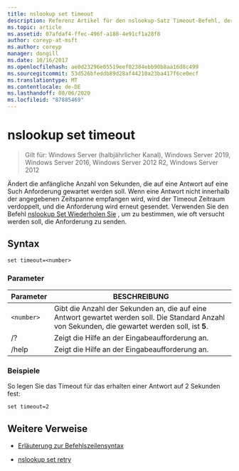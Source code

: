 ```yaml
---
title: nslookup set timeout
description: Referenz Artikel für den nslookup-Satz Timeout-Befehl, der die anfängliche Anzahl von Sekunden ändert, die auf eine Antwort auf eine Such Anforderung gewartet werden soll.
ms.topic: article
ms.assetid: 07afdaf4-ffec-496f-a188-4e91cf1a28f8
author: coreyp-at-msft
ms.author: coreyp
manager: dongill
ms.date: 10/16/2017
ms.openlocfilehash: ae0d23296e05519eef02384ebb90b8aa16d8c499
ms.sourcegitcommit: 53d526bfeddb89d28af44210a23ba417f6ce0ecf
ms.translationtype: MT
ms.contentlocale: de-DE
ms.lasthandoff: 08/06/2020
ms.locfileid: "87885469"
---
```

# <a name="nslookup-set-timeout"></a>nslookup set timeout

> Gilt für: Windows Server (halbjährlicher Kanal), Windows Server 2019, Windows Server 2016, Windows Server 2012 R2, Windows Server 2012

Ändert die anfängliche Anzahl von Sekunden, die auf eine Antwort auf eine Such Anforderung gewartet werden soll. Wenn eine Antwort nicht innerhalb der angegebenen Zeitspanne empfangen wird, wird der Timeout Zeitraum verdoppelt, und die Anforderung wird erneut gesendet. Verwenden Sie den Befehl [nslookup Set Wiederholen Sie](nslookup-set-retry.md) , um zu bestimmen, wie oft versucht werden soll, die Anforderung zu senden.

## <a name="syntax"></a>Syntax

```
set timeout=<number>
```

### <a name="parameters"></a>Parameter

| Parameter | BESCHREIBUNG |
| ---------- | ---------- |
| `<number>` | Gibt die Anzahl der Sekunden an, die auf eine Antwort gewartet werden soll. Die Standard Anzahl von Sekunden, die gewartet werden soll, ist **5**. |
| /? | Zeigt die Hilfe an der Eingabeaufforderung an. |
| /help | Zeigt die Hilfe an der Eingabeaufforderung an. |

### <a name="examples"></a>Beispiele

So legen Sie das Timeout für das erhalten einer Antwort auf 2 Sekunden fest:

```
set timeout=2
```

## <a name="additional-references"></a>Weitere Verweise

- [Erläuterung zur Befehlszeilensyntax](command-line-syntax-key.md)

- [nslookup set retry](nslookup-set-retry.md)
